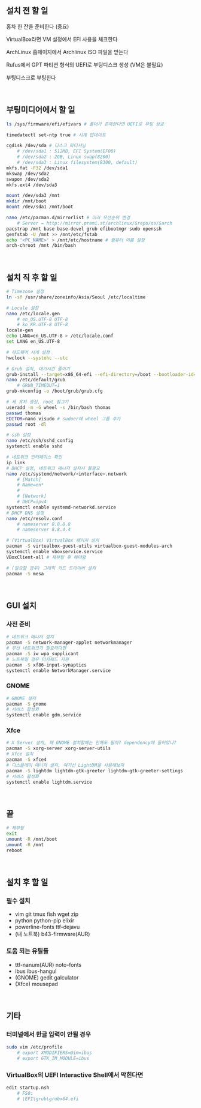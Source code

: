 설치 전 할 일
--------
홍차 한 잔을 준비한다 (중요)

VirtualBox라면 VM 설정에서 EFI 사용을 체크한다

ArchLinux 홈페이지에서 Archlinux ISO 파일을 받는다

Rufus에서 GPT 파티션 형식의 UEFI로 부팅디스크 생성 (VM은 불필요)

부팅디스크로 부팅한다

<br>

부팅미디어에서 할 일
--------
```bash
ls /sys/firmware/efi/efivars # 폴더가 존재한다면 UEFI로 부팅 성공

timedatectl set-ntp true # 시계 업데이트

cgdisk /dev/sda # 디스크 파티셔닝
    # /dev/sda1 : 512MB, EFI System(EF00)
    # /dev/sda2 : 2GB, Linux swap(8200)
    # /dev/sda3 : Linux filesystem(8300, default)
mkfs.fat -F32 /dev/sda1
mkswap /dev/sda2
swapon /dev/sda2
mkfs.ext4 /dev/sda3

mount /dev/sda3 /mnt
mkdir /mnt/boot
mount /dev/sda1 /mnt/boot

nano /etc/pacman.d/mirrorlist # 미러 우선순위 변경
    # Server = http://mirror.premi.st/archlinux/$repo/os/$arch
pacstrap /mnt base base-devel grub efibootmgr sudo openssh
genfstab -U /mnt >> /mnt/etc/fstab
echo '<PC_NAME>' > /mnt/etc/hostname # 컴퓨터 이름 설정
arch-chroot /mnt /bin/bash
```

<br>

설치 직 후 할 일
--------
```bash
# Timezone 설정
ln -sf /usr/share/zoneinfo/Asia/Seoul /etc/localtime

# Locale 설정
nano /etc/locale.gen
    # en_US.UTF-8 UTF-8
    # ko_KR.UTF-8 UTF-8
locale-gen
echo LANG=en_US.UTF-8 > /etc/locale.conf
set LANG en_US.UTF-8

# 하드웨어 시계 설정
hwclock --systohc --utc

# Grub 설치, 대기시간 줄이기
grub-install --target=x86_64-efi --efi-directory=/boot --bootloader-id=grub --recheck
nano /etc/default/grub
    # GRUB_TIMEOUT=1
grub-mkconfig -o /boot/grub/grub.cfg

# 새 유저 생성, root 잠그기
useradd -m -G wheel -s /bin/bash thomas
passwd thomas
EDITOR=nano visudo # sudoer에 wheel 그룹 추가
passwd root -dl

# ssh 설정
nano /etc/ssh/sshd_config
systemctl enable sshd

# 네트워크 인터페이스 확인
ip link
# DHCP 설정, 네트워크 매니저 설치시 불필요
nano /etc/systemd/network/<interface>.network
    # [Match]
    # Name=en*
    #
    # [Network]
    # DHCP=ipv4
systemctl enable systemd-networkd.service
# DHCP DNS 설정
nano /etc/resolv.conf
    # nameserver 8.8.8.8
    # nameserver 8.8.4.4

# (VirtualBox) VirtualBox 패키지 설치
pacman -S virtualbox-guest-utils virtualbox-guest-modules-arch
systemctl enable vboxservice.service
VBoxClient-all # 재부팅 후 해야함

# (필요할 경우) 그래픽 카드 드라이버 설치
pacman -S mesa
```

<br>

GUI 설치
--------
### 사전 준비
```bash
# 네트워크 매니저 설치
pacman -S network-manager-applet networkmanager
# 무선 네트워크가 필요하다면
pacman -S iw wpa_supplicant
# 노트북일 경우 터치패드 지원
pacman -S xf86-input-synaptics
systemctl enable NetworkManager.service
```

### GNOME
```bash
# GNOME 설치
pacman -S gnome
# 서비스 활성화
systemctl enable gdm.service
```

### Xfce
```bash
# X Server 설치, 왜 GNOME 설치할때는 안해도 될까? dependency에 들어있나?
pacman -S xorg-server xorg-server-utils
# Xfce 설치
pacman -S xfce4
# 디스플레이 매니저 설치, 여기선 LightDM을 사용해보자
pacman -S lightdm lightdm-gtk-greeter lightdm-gtk-greeter-settings
# 서비스 활성화
systemctl enable lightdm.service
```

<br>

끝
--------
```bash
# 재부팅
exit
umount -R /mnt/boot
umount -R /mnt
reboot
```

<br>

설치 후 할 일
--------
### 필수 설치
- vim git tmux fish wget zip
- python python-pip elixir
- powerline-fonts ttf-dejavu
- (내 노트북) b43-firmware(AUR)

### 도움 되는 유틸들
- ttf-nanum(AUR) noto-fonts
- ibus ibus-hangul
- (GNOME) gedit galculator
- (Xfce) mousepad

<br>

기타
--------
### 터미널에서 한글 입력이 안될 경우
```bash
sudo vim /etc/profile
    # export XMODIFIERS=@im=ibus
    # export GTK_IM_MODULE=ibus
```
### VirtualBox의 UEFI Interactive Shell에서 막힌다면
```bash
edit startup.nsh
    # FS0:
    # \EFI\grub\grubx64.efi
```
